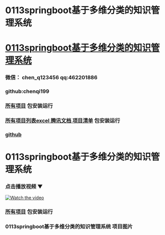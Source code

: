 # 0113springboot基于多维分类的知识管理系统


# [0113springboot基于多维分类的知识管理系统](https://github.com/GraduationProject-springboot/0113springboot)

### 微信： chen_q123456  qq:462201886
### github:chenqi199

### [所有项目](https://github.com/GraduationProject-springboot/allSpringbootProjects) 包安装运行

### [所有项目列表excel 腾讯文档 项目清单](https://docs.qq.com/sheet/DSHRFSVZ5aEVYT3N3?tab=BB08J2) 包安装运行

### [github](https://chenqi199.github.io)








# 0113springboot基于多维分类的知识管理系统

### 点击播放视频 ▼
[![Watch the video](https://i.sstatic.net/Vp2cE.png)](https://player.bilibili.com/player.html?isOutside=true&aid=BV1jqaLe1ECs&bvid=BV1jqaLe1ECs&cid=500001610720955&p=13)

### [所有项目](https://github.com/GraduationProject-springboot/allSpringbootProjects) 包安装运行














### 0113springboot基于多维分类的知识管理系统 项目图片









